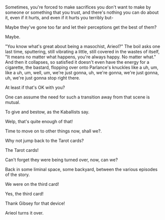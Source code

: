 Sometimes, you're forced to make sacrifices you don't want to make by someone or something that you trust, and there's nothing you can do about it, even if it hurts, and even if it hurts you terribly but-

Maybe they've gone too far and let their perceptions get the best of them?

Maybe.

"You know what's great about being a masochist, Arieol?" The boil asks one last time, sputtering, still vibrating a little, still covered in the wastes of itself, "It means no matter what happens, you're always happy. No matter what." And then it collapses, so satisfied it doesn't even have the energy for a cigarette, the bastard, flopping over onto Parlance's knuckles like a uh, um, like a uh, um, well, um, we're just gonna, uh, we're gonna, we're just gonna, uh, we're just gonna stop right there.

At least if that's OK with you?

One can assume the need for such a transition away from that scene is mutual.

To give and bestow, as the Kaballists say.

Welp, that's quite enough of that!

Time to move on to other things now, shall we?.

Why not jump back to the Tarot cards?

The Tarot cards!

Can't forget they were being turned over, now, can we?

Back in some liminal space, some backyard, between the various episodes of the story.

We were on the third card!

Yes, the third card!

Thank Gibsey for that device!

Arieol turns it over.